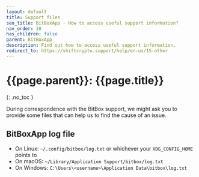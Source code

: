 ```yaml
---
layout: default
title: Support files
seo_title: BitBoxApp - How to access useful support information?
nav_order: 10
has_children: false
parent: BitBoxApp
description: Find out how to access useful support information.
redirect_to: https://shiftcrypto.support/help/en-us/15-other
---
```


# {{page.parent}}: {{page.title}}
{: .no_toc }


During correspondence with the BitBox support, we might ask you to provide some files that can help us to find the cause of an issue.

## BitBoxApp log file
- On Linux: `~/.config/bitbox/log.txt` or whichever your `XDG_CONFIG_HOME` points to
- On macOS: `~/Library/Application Support/bitbox/log.txt`
- On Windows: `C:\Users\<username>\Application Data\bitbox\log.txt`
